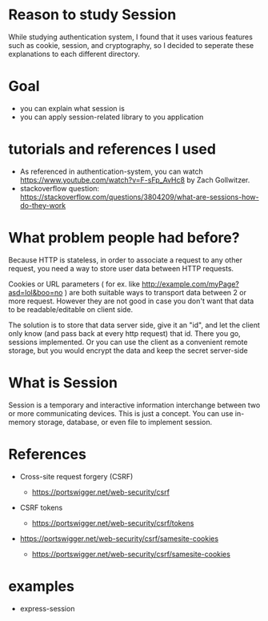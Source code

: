# Reason to study Session

While studying authentication system, I found that it uses various features such as cookie, session, and cryptography, so I decided to seperate these explanations to each different directory.

# Goal

* you can explain what session is
* you can apply session-related library to you application

# tutorials and references I used

* As referenced in authentication-system, you can watch https://www.youtube.com/watch?v=F-sFp_AvHc8 by  Zach Gollwitzer. 
* stackoverflow question: https://stackoverflow.com/questions/3804209/what-are-sessions-how-do-they-work

# What problem people had before?

Because HTTP is stateless, in order to associate a request to any other request, you need a way to store user data between HTTP requests.

Cookies or URL parameters ( for ex. like http://example.com/myPage?asd=lol&boo=no ) are both suitable ways to transport data between 2 or more request. However they are not good in case you don't want that data to be readable/editable on client side.

The solution is to store that data server side, give it an "id", and let the client only know (and pass back at every http request) that id. There you go, sessions implemented. Or you can use the client as a convenient remote storage, but you would encrypt the data and keep the secret server-side

# What is Session

Session is a temporary and interactive information interchange between two or more communicating devices. This is just a concept. You can use in-memory storage, database, or even file to implement session.

# References

* Cross-site request forgery (CSRF)

    * https://portswigger.net/web-security/csrf

* CSRF tokens

    * https://portswigger.net/web-security/csrf/tokens

* https://portswigger.net/web-security/csrf/samesite-cookies

    * https://portswigger.net/web-security/csrf/samesite-cookies

# examples

* express-session